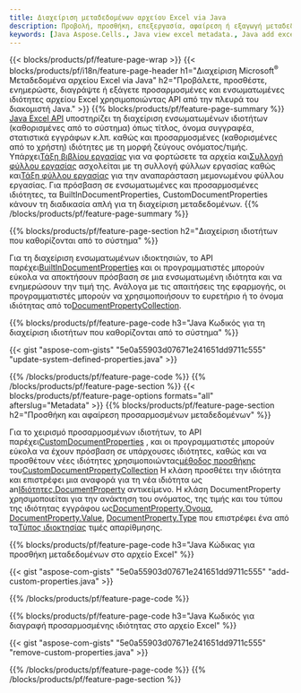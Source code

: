```yaml
---
title: Διαχείριση μεταδεδομένων αρχείου Excel via Java
description: Προβολή, προσθήκη, επεξεργασία, αφαίρεση ή εξαγωγή μεταδεδομένων αρχείων Excel με λίγες μόνο γραμμές κώδικα Java
keywords: [Java Aspose.Cells., Java view excel metadata., Java add excel metadata., Java insert excel metadata., Java edit excel metadata., Java remove excel metadata., Java extract excel metadata., Java modify excel metadata]
---
```

{{< blocks/products/pf/feature-page-wrap >}}
{{< blocks/products/pf/i18n/feature-page-header h1="Διαχείριση Microsoft<sup>&reg;</sup> Μεταδεδομένα αρχείου Excel via Java" h2="Προβάλετε, προσθέστε, ενημερώστε, διαγράψτε ή εξάγετε προσαρμοσμένες και ενσωματωμένες ιδιότητες αρχείου Excel χρησιμοποιώντας API από την πλευρά του διακομιστή Java." >}}
{{% blocks/products/pf/feature-page-summary %}}
[Java Excel API](/cells/el/java/) υποστηρίζει τη διαχείριση ενσωματωμένων ιδιοτήτων (καθορισμένες από το σύστημα) όπως τίτλος, όνομα συγγραφέα, στατιστικά εγγράφων κ.λπ. καθώς και προσαρμοσμένες (καθορισμένες από το χρήστη) ιδιότητες με τη μορφή ζεύγους ονόματος/τιμής. Υπάρχει[Τάξη βιβλίου εργασίας](https://reference.aspose.com/cells/java/com.aspose.cells/Workbook) για να φορτώσετε τα αρχεία και[Συλλογή φύλλου εργασίας](https://reference.aspose.com/cells/java/com.aspose.cells/WorksheetCollection) ασχολείται με τη συλλογή φύλλων εργασίας καθώς και[Τάξη φύλλου εργασίας](https://reference.aspose.com/cells/java/com.aspose.cells/Worksheet) για την αναπαράσταση μεμονωμένου φύλλου εργασίας. Για πρόσβαση σε ενσωματωμένες και προσαρμοσμένες ιδιότητες, τα BuiltInDocumentProperties, CustomDocumentProperties κάνουν τη διαδικασία απλή για τη διαχείριση μεταδεδομένων.
{{% /blocks/products/pf/feature-page-summary %}}

{{% blocks/products/pf/feature-page-section h2="Διαχείριση ιδιοτήτων που καθορίζονται από το σύστημα" %}}

 Για τη διαχείριση ενσωματωμένων ιδιοκτησιών, το API παρέχει[BuiltInDocumentProperties](https://reference.aspose.com/cells/java/com.aspose.cells/worksheetcollection#BuiltInDocumentProperties) και οι προγραμματιστές μπορούν εύκολα να αποκτήσουν πρόσβαση σε μια ενσωματωμένη ιδιότητα και να ενημερώσουν την τιμή της. Ανάλογα με τις απαιτήσεις της εφαρμογής, οι προγραμματιστές μπορούν να χρησιμοποιήσουν το ευρετήριο ή το όνομα ιδιότητας από το[DocumentPropertyCollection](https://reference.aspose.com/cells/java/com.aspose.cells/DocumentPropertyCollection). 

{{% blocks/products/pf/feature-page-code h3="Java Κωδικός για τη διαχείριση ιδιοτήτων που καθορίζονται από το σύστημα" %}}

{{< gist "aspose-com-gists" "5e0a55903d07671e241651dd9711c555" "update-system-defined-properties.java" >}}

{{% /blocks/products/pf/feature-page-code %}}
{{% /blocks/products/pf/feature-page-section %}}
{{< blocks/products/pf/feature-page-options formats="all" afterslug="Metadata" >}}
{{% blocks/products/pf/feature-page-section h2="Προσθήκη και αφαίρεση προσαρμοσμένων μεταδεδομένων" %}}

Για το χειρισμό προσαρμοσμένων ιδιοτήτων, το API παρέχει[CustomDocumentProperties](https://reference.aspose.com/cells/java/com.aspose.cells/worksheetcollection#CustomDocumentProperties) , και οι προγραμματιστές μπορούν εύκολα να έχουν πρόσβαση σε υπάρχουσες ιδιότητες, καθώς και να προσθέτουν νέες ιδιότητες χρησιμοποιώντας[μέθοδος προσθήκης](https://reference.aspose.com/cells/java/com.aspose.cells/customdocumentpropertycollection#add(java.lang.String,%20boolean) ) του[CustomDocumentPropertyCollection](https://reference.aspose.com/cells/java/com.aspose.cells/CustomDocumentPropertyCollection) Η κλάση προσθέτει την ιδιότητα και επιστρέφει μια αναφορά για τη νέα ιδιότητα ως an[Ιδιότητες.DocumentProperty](https://reference.aspose.com/cells/java/com.aspose.cells/DocumentProperty) αντικείμενο. Η κλάση DocumentProperty χρησιμοποιείται για την ανάκτηση του ονόματος, της τιμής και του τύπου της ιδιότητας εγγράφου ως[DocumentProperty.Όνομα](https://reference.aspose.com/cells/java/com.aspose.cells/documentproperty#Name), [DocumentProperty.Value](https://reference.aspose.com/cells/java/com.aspose.cells/documentproperty#Value),  [DocumentProperty.Type](https://reference.aspose.com/cells/java/com.aspose.cells/documentproperty#Type) που επιστρέφει ένα από τα[Τύπος ιδιοκτησίας](https://reference.aspose.com/cells/java/com.aspose.cells/PropertyType) τιμές απαρίθμησης.
 
{{% blocks/products/pf/feature-page-code h3="Java Κώδικας για προσθήκη μεταδεδομένων στο αρχείο Excel" %}}

{{< gist "aspose-com-gists" "5e0a55903d07671e241651dd9711c555" "add-custom-properties.java" >}}

{{% /blocks/products/pf/feature-page-code %}}


{{% blocks/products/pf/feature-page-code h3="Java Κωδικός για διαγραφή προσαρμοσμένης ιδιότητας στο αρχείο Excel" %}}

{{< gist "aspose-com-gists" "5e0a55903d07671e241651dd9711c555" "remove-custom-properties.java" >}}

{{% /blocks/products/pf/feature-page-code %}}
{{% /blocks/products/pf/feature-page-section %}}
